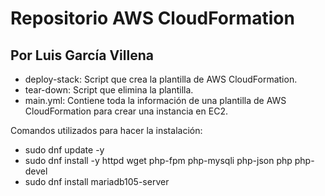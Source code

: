 # Repositorio AWS CloudFormation 
## Por Luis García Villena
- deploy-stack: Script que crea la plantilla de AWS CloudFormation.
- tear-down: Script que elimina la plantilla.
- main.yml: Contiene toda la información de una plantilla de AWS CloudFormation para crear una instancia en EC2.

Comandos utilizados para hacer la instalación:
 - sudo dnf update -y
 - sudo dnf install -y httpd wget php-fpm php-mysqli php-json php php-devel
 - sudo dnf install mariadb105-server
